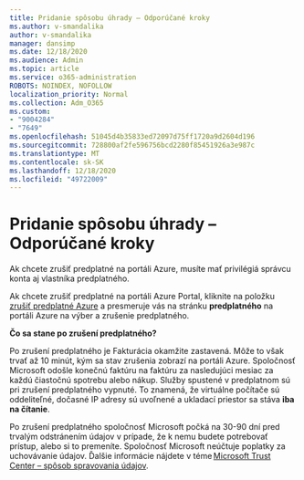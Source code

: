 ```yaml
---
title: Pridanie spôsobu úhrady – Odporúčané kroky
ms.author: v-smandalika
author: v-smandalika
manager: dansimp
ms.date: 12/18/2020
ms.audience: Admin
ms.topic: article
ms.service: o365-administration
ROBOTS: NOINDEX, NOFOLLOW
localization_priority: Normal
ms.collection: Adm_O365
ms.custom:
- "9004284"
- "7649"
ms.openlocfilehash: 51045d4b35833ed72097d75ff1720a9d2604d196
ms.sourcegitcommit: 728800af2fe596756bcd2280f85451926a3e987c
ms.translationtype: MT
ms.contentlocale: sk-SK
ms.lasthandoff: 12/18/2020
ms.locfileid: "49722009"
---
```

# <a name="add-payment-method---recommended-steps"></a>Pridanie spôsobu úhrady – Odporúčané kroky

Ak chcete zrušiť predplatné na portáli Azure, musíte mať privilégiá správcu konta aj vlastníka predplatného. 

Ak chcete zrušiť predplatné na portáli Azure Portal, kliknite na položku [zrušiť predplatné Azure](https://ms.portal.azure.com/#blade/Microsoft_Azure_Billing/SubscriptionsBlade) a presmeruje vás na stránku **predplatného** na portáli Azure na výber a zrušenie predplatného. 

**Čo sa stane po zrušení predplatného?** 

Po zrušení predplatného je Fakturácia okamžite zastavená. Môže to však trvať až 10 minút, kým sa stav zrušenia zobrazí na portáli Azure. Spoločnosť Microsoft odošle konečnú faktúru na faktúru za nasledujúci mesiac za každú čiastočnú spotrebu alebo nákup. Služby spustené v predplatnom sú pri zrušení predplatného vypnuté. To znamená, že virtuálne počítače sú oddeliteľné, dočasné IP adresy sú uvoľnené a ukladací priestor sa stáva **iba na čítanie**. 

Po zrušení predplatného spoločnosť Microsoft počká na 30-90 dní pred trvalým odstránením údajov v prípade, že k nemu budete potrebovať prístup, alebo si to premeníte. Spoločnosť Microsoft neúčtuje poplatky za uchovávanie údajov. Ďalšie informácie nájdete v téme [Microsoft Trust Center – spôsob spravovania údajov](https://www.microsoft.com/trust-center/privacy/data-management#leave).



